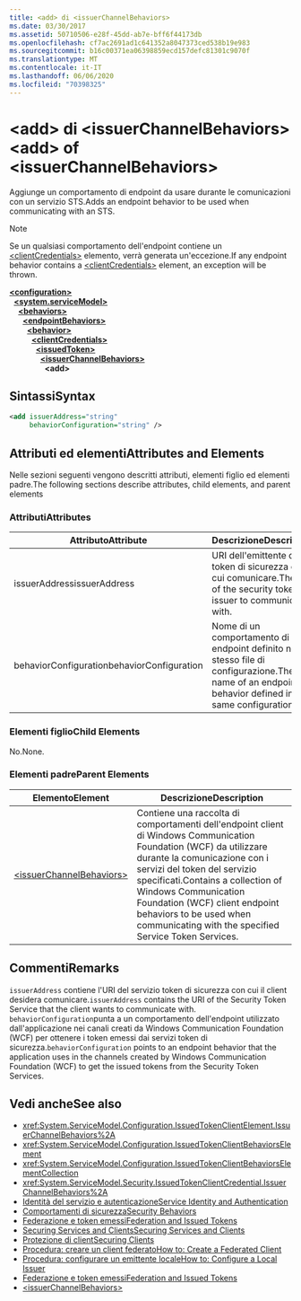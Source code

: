```yaml
---
title: <add> di <issuerChannelBehaviors>
ms.date: 03/30/2017
ms.assetid: 50710506-e28f-45dd-ab7e-bff6f44173db
ms.openlocfilehash: cf7ac2691ad1c641352a8047373ced538b19e983
ms.sourcegitcommit: b16c00371ea06398859ecd157defc81301c9070f
ms.translationtype: MT
ms.contentlocale: it-IT
ms.lasthandoff: 06/06/2020
ms.locfileid: "70398325"
---
```

# <a name="add-of-issuerchannelbehaviors"></a><span data-ttu-id="1e0d1-102">\<add> di \<issuerChannelBehaviors></span><span class="sxs-lookup"><span data-stu-id="1e0d1-102">\<add> of \<issuerChannelBehaviors></span></span>

<span data-ttu-id="1e0d1-103">Aggiunge un comportamento di endpoint da usare durante le comunicazioni con un servizio STS.</span><span class="sxs-lookup"><span data-stu-id="1e0d1-103">Adds an endpoint behavior to be used when communicating with an STS.</span></span>

> [!NOTE]
> <span data-ttu-id="1e0d1-104">Se un qualsiasi comportamento dell'endpoint contiene un [\<clientCredentials>](clientcredentials.md) elemento, verrà generata un'eccezione.</span><span class="sxs-lookup"><span data-stu-id="1e0d1-104">If any endpoint behavior contains a [\<clientCredentials>](clientcredentials.md) element, an exception will be thrown.</span></span>

[**\<configuration>**](../configuration-element.md)\
&nbsp;&nbsp;[**\<system.serviceModel>**](system-servicemodel.md)\
&nbsp;&nbsp;&nbsp;&nbsp;[**\<behaviors>**](behaviors.md)\
&nbsp;&nbsp;&nbsp;&nbsp;&nbsp;&nbsp;[**\<endpointBehaviors>**](endpointbehaviors.md)\
&nbsp;&nbsp;&nbsp;&nbsp;&nbsp;&nbsp;&nbsp;&nbsp;[**\<behavior>**](behavior-of-endpointbehaviors.md)\
&nbsp;&nbsp;&nbsp;&nbsp;&nbsp;&nbsp;&nbsp;&nbsp;&nbsp;&nbsp;[**\<clientCredentials>**](clientcredentials.md)\
&nbsp;&nbsp;&nbsp;&nbsp;&nbsp;&nbsp;&nbsp;&nbsp;&nbsp;&nbsp;&nbsp;&nbsp;[**\<issuedToken>**](issuedtoken.md)\
&nbsp;&nbsp;&nbsp;&nbsp;&nbsp;&nbsp;&nbsp;&nbsp;&nbsp;&nbsp;&nbsp;&nbsp;&nbsp;&nbsp;[**\<issuerChannelBehaviors>**](issuerchannelbehaviors-element.md)\
&nbsp;&nbsp;&nbsp;&nbsp;&nbsp;&nbsp;&nbsp;&nbsp;&nbsp;&nbsp;&nbsp;&nbsp;&nbsp;&nbsp;&nbsp;&nbsp;**\<add>**  

## <a name="syntax"></a><span data-ttu-id="1e0d1-105">Sintassi</span><span class="sxs-lookup"><span data-stu-id="1e0d1-105">Syntax</span></span>

```xml
<add issuerAddress="string"
     behaviorConfiguration="string" />
```

## <a name="attributes-and-elements"></a><span data-ttu-id="1e0d1-106">Attributi ed elementi</span><span class="sxs-lookup"><span data-stu-id="1e0d1-106">Attributes and Elements</span></span>

<span data-ttu-id="1e0d1-107">Nelle sezioni seguenti vengono descritti attributi, elementi figlio ed elementi padre.</span><span class="sxs-lookup"><span data-stu-id="1e0d1-107">The following sections describe attributes, child elements, and parent elements</span></span>

### <a name="attributes"></a><span data-ttu-id="1e0d1-108">Attributi</span><span class="sxs-lookup"><span data-stu-id="1e0d1-108">Attributes</span></span>

|<span data-ttu-id="1e0d1-109">Attributo</span><span class="sxs-lookup"><span data-stu-id="1e0d1-109">Attribute</span></span>|<span data-ttu-id="1e0d1-110">Descrizione</span><span class="sxs-lookup"><span data-stu-id="1e0d1-110">Description</span></span>|
|---------------|-----------------|
|<span data-ttu-id="1e0d1-111">issuerAddress</span><span class="sxs-lookup"><span data-stu-id="1e0d1-111">issuerAddress</span></span>|<span data-ttu-id="1e0d1-112">URI dell'emittente del token di sicurezza con cui comunicare.</span><span class="sxs-lookup"><span data-stu-id="1e0d1-112">The URI of the security token issuer to communicate with.</span></span>|
|<span data-ttu-id="1e0d1-113">behaviorConfiguration</span><span class="sxs-lookup"><span data-stu-id="1e0d1-113">behaviorConfiguration</span></span>|<span data-ttu-id="1e0d1-114">Nome di un comportamento di endpoint definito nello stesso file di configurazione.</span><span class="sxs-lookup"><span data-stu-id="1e0d1-114">The name of an endpoint behavior defined in the same configuration file.</span></span>|

### <a name="child-elements"></a><span data-ttu-id="1e0d1-115">Elementi figlio</span><span class="sxs-lookup"><span data-stu-id="1e0d1-115">Child Elements</span></span>

<span data-ttu-id="1e0d1-116">No.</span><span class="sxs-lookup"><span data-stu-id="1e0d1-116">None.</span></span>

### <a name="parent-elements"></a><span data-ttu-id="1e0d1-117">Elementi padre</span><span class="sxs-lookup"><span data-stu-id="1e0d1-117">Parent Elements</span></span>

|<span data-ttu-id="1e0d1-118">Elemento</span><span class="sxs-lookup"><span data-stu-id="1e0d1-118">Element</span></span>|<span data-ttu-id="1e0d1-119">Descrizione</span><span class="sxs-lookup"><span data-stu-id="1e0d1-119">Description</span></span>|
|-------------|-----------------|
|[\<issuerChannelBehaviors>](issuerchannelbehaviors-element.md)|<span data-ttu-id="1e0d1-120">Contiene una raccolta di comportamenti dell'endpoint client di Windows Communication Foundation (WCF) da utilizzare durante la comunicazione con i servizi del token del servizio specificati.</span><span class="sxs-lookup"><span data-stu-id="1e0d1-120">Contains a collection of Windows Communication Foundation (WCF) client endpoint behaviors to be used when communicating with the specified Service Token Services.</span></span>|

## <a name="remarks"></a><span data-ttu-id="1e0d1-121">Commenti</span><span class="sxs-lookup"><span data-stu-id="1e0d1-121">Remarks</span></span>

<span data-ttu-id="1e0d1-122">`issuerAddress` contiene l'URI del servizio token di sicurezza con cui il client desidera comunicare.</span><span class="sxs-lookup"><span data-stu-id="1e0d1-122">`issuerAddress` contains the URI of the Security Token Service that the client wants to communicate with.</span></span> <span data-ttu-id="1e0d1-123">`behaviorConfiguration`punta a un comportamento dell'endpoint utilizzato dall'applicazione nei canali creati da Windows Communication Foundation (WCF) per ottenere i token emessi dai servizi token di sicurezza.</span><span class="sxs-lookup"><span data-stu-id="1e0d1-123">`behaviorConfiguration` points to an endpoint behavior that the application uses in the channels created by Windows Communication Foundation (WCF) to get the issued tokens from the Security Token Services.</span></span>

## <a name="see-also"></a><span data-ttu-id="1e0d1-124">Vedi anche</span><span class="sxs-lookup"><span data-stu-id="1e0d1-124">See also</span></span>

- <xref:System.ServiceModel.Configuration.IssuedTokenClientElement.IssuerChannelBehaviors%2A>
- <xref:System.ServiceModel.Configuration.IssuedTokenClientBehaviorsElement>
- <xref:System.ServiceModel.Configuration.IssuedTokenClientBehaviorsElementCollection>
- <xref:System.ServiceModel.Security.IssuedTokenClientCredential.IssuerChannelBehaviors%2A>
- [<span data-ttu-id="1e0d1-125">Identità del servizio e autenticazione</span><span class="sxs-lookup"><span data-stu-id="1e0d1-125">Service Identity and Authentication</span></span>](../../../wcf/feature-details/service-identity-and-authentication.md)
- [<span data-ttu-id="1e0d1-126">Comportamenti di sicurezza</span><span class="sxs-lookup"><span data-stu-id="1e0d1-126">Security Behaviors</span></span>](../../../wcf/feature-details/security-behaviors-in-wcf.md)
- [<span data-ttu-id="1e0d1-127">Federazione e token emessi</span><span class="sxs-lookup"><span data-stu-id="1e0d1-127">Federation and Issued Tokens</span></span>](../../../wcf/feature-details/federation-and-issued-tokens.md)
- [<span data-ttu-id="1e0d1-128">Securing Services and Clients</span><span class="sxs-lookup"><span data-stu-id="1e0d1-128">Securing Services and Clients</span></span>](../../../wcf/feature-details/securing-services-and-clients.md)
- [<span data-ttu-id="1e0d1-129">Protezione di client</span><span class="sxs-lookup"><span data-stu-id="1e0d1-129">Securing Clients</span></span>](../../../wcf/securing-clients.md)
- [<span data-ttu-id="1e0d1-130">Procedura: creare un client federato</span><span class="sxs-lookup"><span data-stu-id="1e0d1-130">How to: Create a Federated Client</span></span>](../../../wcf/feature-details/how-to-create-a-federated-client.md)
- [<span data-ttu-id="1e0d1-131">Procedura: configurare un emittente locale</span><span class="sxs-lookup"><span data-stu-id="1e0d1-131">How to: Configure a Local Issuer</span></span>](../../../wcf/feature-details/how-to-configure-a-local-issuer.md)
- [<span data-ttu-id="1e0d1-132">Federazione e token emessi</span><span class="sxs-lookup"><span data-stu-id="1e0d1-132">Federation and Issued Tokens</span></span>](../../../wcf/feature-details/federation-and-issued-tokens.md)
- [\<issuerChannelBehaviors>](issuerchannelbehaviors-element.md)

